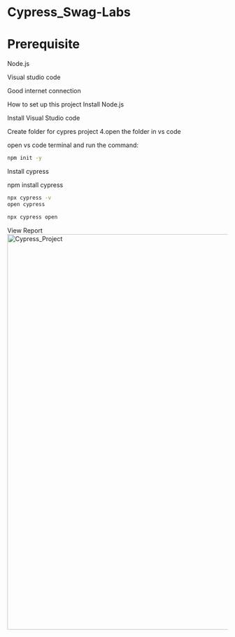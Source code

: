# Cypress_Swag-Labs
# Prerequisite
Node.js

Visual studio code

Good internet connection

How to set up this project
Install Node.js

Install Visual Studio code

Create folder for cypres project 4.open the folder in vs code

open vs code terminal and run the command:

```bash
npm init -y
```

Install cypress

npm install cypress

```bash
npx cypress -v
open cypress
```
```bash
npx cypress open
```

View Report
<img width="903" alt="Cypress_Project" src="https://user-images.githubusercontent.![Cypress_Project](https://github.com/user-attachments/assets/ee40bcc2-483f-4c65-a878-2da672cf63e3)
">
